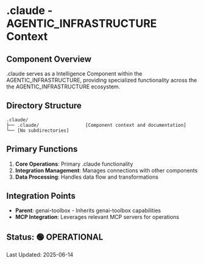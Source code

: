 # .claude - AGENTIC_INFRASTRUCTURE Context

## Component Overview

.claude serves as a Intelligence Component within the AGENTIC_INFRASTRUCTURE, providing specialized functionality across the the AGENTIC_INFRASTRUCTURE ecosystem.

## Directory Structure

```
.claude/
├── .claude/                 [Component context and documentation]
└── [No subdirectories]
```

## Primary Functions

1. **Core Operations**: Primary .claude functionality
2. **Integration Management**: Manages connections with other components
3. **Data Processing**: Handles data flow and transformations

## Integration Points

- **Parent**: genai-toolbox - Inherits genai-toolbox capabilities
- **MCP Integration**: Leverages relevant MCP servers for operations
  
## Status: 🟢 OPERATIONAL

Last Updated: 2025-06-14
